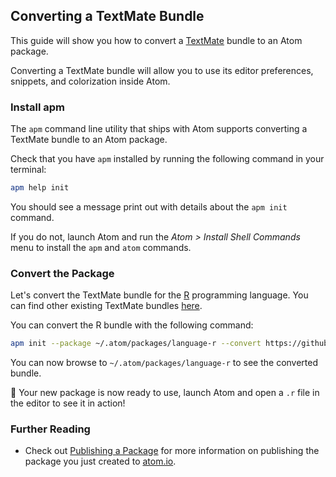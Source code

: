 ## Converting a TextMate Bundle

This guide will show you how to convert a [TextMate][TextMate] bundle to an
Atom package.

Converting a TextMate bundle will allow you to use its editor preferences,
snippets, and colorization inside Atom.

### Install apm

The `apm` command line utility that ships with Atom supports converting
a TextMate bundle to an Atom package.

Check that you have `apm` installed by running the following command in your
terminal:

```sh
apm help init
```

You should see a message print out with details about the `apm init` command.

If you do not, launch Atom and run the _Atom > Install Shell Commands_ menu
to install the `apm` and `atom` commands.

### Convert the Package

Let's convert the TextMate bundle for the [R][R] programming language. You can find other existing TextMate bundles [here][TextMateOrg].

You can convert the R bundle with the following command:

```sh
apm init --package ~/.atom/packages/language-r --convert https://github.com/textmate/r.tmbundle
```

You can now browse to `~/.atom/packages/language-r` to see the converted bundle.

:tada: Your new package is now ready to use, launch Atom and open a `.r` file in
the editor to see it in action!

### Further Reading

* Check out [Publishing a Package](publishing-a-package.html) for more information
  on publishing the package you just created to [atom.io][atomio].

[atomio]: https://atom.io
[CSS]: http://en.wikipedia.org/wiki/Cascading_Style_Sheets
[Less]: http://lesscss.org
[plist]: http://en.wikipedia.org/wiki/Property_list
[R]: http://en.wikipedia.org/wiki/R_(programming_language)
[TextMate]: http://macromates.com
[TextMateOrg]: https://github.com/textmate
